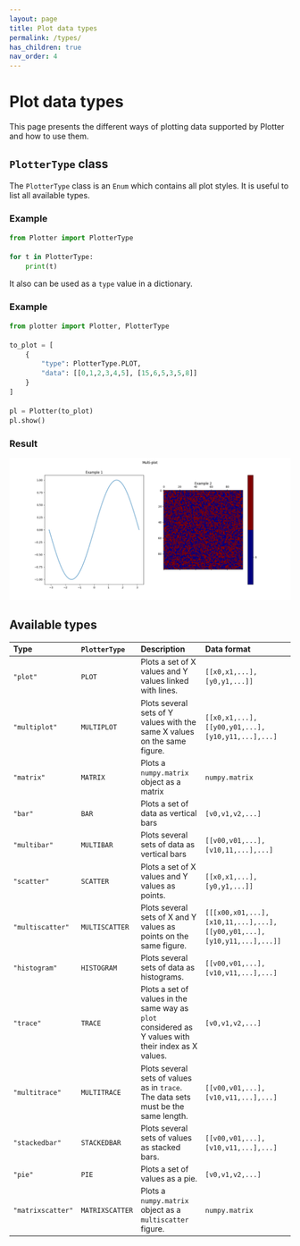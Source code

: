 ```yaml
---
layout: page
title: Plot data types
permalink: /types/
has_children: true
nav_order: 4
---
```

# Plot data types
This page presents the different ways of plotting data supported by Plotter and
how to use them.

## `PlotterType` class
The `PlotterType` class is an `Enum` which contains all plot styles. It is useful to list all available types.

### Example
```python
from Plotter import PlotterType

for t in PlotterType:
    print(t)
```
It also can be used as a `type` value in a dictionary.

### Example
```python
from plotter import Plotter, PlotterType

to_plot = [
    {
        "type": PlotterType.PLOT,
        "data": [[0,1,2,3,4,5], [15,6,5,3,5,8]]
    }
]

pl = Plotter(to_plot)
pl.show()
```

### Result
![Minimal parameters plot](/img/ex2.png)

## Available types

| Type              | `PlotterType`   | Description                                                                                          | Data format                                                            |
| :---              | :-----          | :-----                                                                                               | :-----                                                                 |
| `"plot"`          | `PLOT`          | Plots a set of X values and Y values linked with lines.                                              | `[[x0,x1,...], [y0,y1,...]]`                                           |
| `"multiplot"`     | `MULTIPLOT`     | Plots several sets of Y values with the same X values on the same figure.                            | `[[x0,x1,...], [[y00,y01,...], [y10,y11,...],...]`                     |
| `"matrix"`        | `MATRIX`        | Plots a `numpy.matrix` object as a matrix                                                            | `numpy.matrix`                                                         |
| `"bar"`           | `BAR`           | Plots a set of data as vertical bars                                                                 | `[v0,v1,v2,...]`                                                       |
| `"multibar"`      | `MULTIBAR`      | Plots several sets of data as vertical bars                                                          | `[[v00,v01,...],[v10,11,...],...]`                                     |
| `"scatter"`       | `SCATTER`       | Plots a set of X values and Y values as points.                                                      | `[[x0,x1,...], [y0,y1,...]]`                                           |
| `"multiscatter"`  | `MULTISCATTER`  | Plots several sets of X and Y values as points on the same figure.                                   | `[[[x00,x01,...],[x10,11,...],...],[[y00,y01,...],[y10,y11,...],...]]` |
| `"histogram"`     | `HISTOGRAM`     | Plots several sets of data as histograms.                                                            | `[[v00,v01,...],[v10,v11,...],...]`                                    |
| `"trace"`         | `TRACE`         | Plots a set of values in the same way as `plot` considered as Y values with their index as X values. | `[v0,v1,v2,...]`                                                       |
| `"multitrace"`    | `MULTITRACE`    | Plots several sets of values as in `trace`. The data sets must be the same length.                   | `[[v00,v01,...],[v10,v11,...],...]`                                    |
| `"stackedbar"`    | `STACKEDBAR`    | Plots several sets of values as stacked bars.                                                        | `[[v00,v01,...],[v10,v11,...],...]`                                    |
| `"pie"`           | `PIE`           | Plots a set of values as a pie.                                                                      | `[v0,v1,v2,...]`                                                       |
| `"matrixscatter"` | `MATRIXSCATTER` | Plots a `numpy.matrix` object as a `multiscatter` figure.                                            | `numpy.matrix`                                                          |
